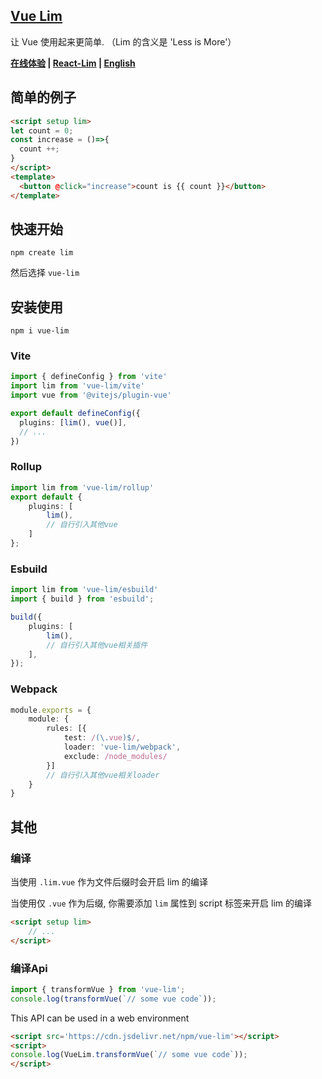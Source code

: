 <!--
 * @Author: chenzhongsheng
 * @Date: 2024-04-30 11:57:26
 * @Description: Coding something
-->
## [Vue Lim](https://github.com/theajack/vue-lim)

让 Vue 使用起来更简单. （Lim 的含义是 'Less is More'）

**[在线体验](https://theakjack.github.io/vue-lim) | [React-Lim](https://github.com/theajack/react-lim) | [English](https://github.com/theajack/vue-lim)**

## 简单的例子

```html
<script setup lim>
let count = 0;
const increase = ()=>{
  count ++;
}
</script>
<template>
  <button @click="increase">count is {{ count }}</button>
</template>
```

## 快速开始

```
npm create lim
```

然后选择 `vue-lim`

## 安装使用

```
npm i vue-lim
```

### Vite

```ts
import { defineConfig } from 'vite'
import lim from 'vue-lim/vite'
import vue from '@vitejs/plugin-vue'

export default defineConfig({
  plugins: [lim(), vue()],
  // ...
})
```

### Rollup

```ts
import lim from 'vue-lim/rollup'
export default {
    plugins: [
        lim(),
        // 自行引入其他vue
    ]
};
```

### Esbuild

```ts
import lim from 'vue-lim/esbuild'
import { build } from 'esbuild';

build({
    plugins: [
        lim(),
        // 自行引入其他vue相关插件
    ],
});
```

### Webpack

```ts
module.exports = {
    module: {
        rules: [{
            test: /(\.vue)$/,
            loader: 'vue-lim/webpack',
            exclude: /node_modules/
        }]
        // 自行引入其他vue相关loader
    }
}
```

## 其他

### 编译

当使用 `.lim.vue` 作为文件后缀时会开启 lim 的编译

当使用仅 `.vue` 作为后缀, 你需要添加 `lim` 属性到 script 标签来开启 lim 的编译

```html
<script setup lim>
    // ...
</script>
```

### 编译Api

```js
import { transformVue } from 'vue-lim';
console.log(transformVue(`// some vue code`));
```

This API can be used in a web environment

```html
<script src='https://cdn.jsdelivr.net/npm/vue-lim'></script>
<script>
console.log(VueLim.transformVue(`// some vue code`));
</script>
```



